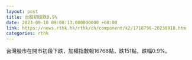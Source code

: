 ```yaml
---
layout: post
title: 台股初段跌0.9%
date: 2023-09-18 09:08:13.000000000 +08:00
link: https://news.rthk.hk/rthk/ch/component/k2/1718796-20230918.htm
categories: rthk
---
```


台灣股市在開市初段下跌，加權指數報16768點，跌151點，跌幅0.9%。
